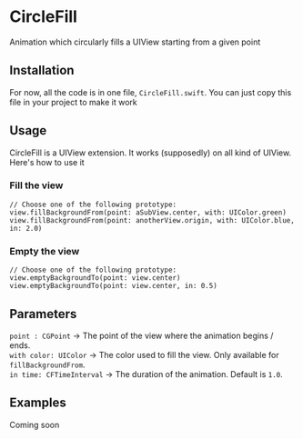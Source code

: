 # CircleFill
Animation which circularly fills a UIView starting from a given point 

## Installation
For now, all the code is in one file, `CircleFill.swift`. You can just copy this file in your project to make it work

## Usage
CircleFill is a UIView extension. It works (supposedly) on all kind of UIView.
Here's how to use it

### Fill the view
```
// Choose one of the following prototype:
view.fillBackgroundFrom(point: aSubView.center, with: UIColor.green)
view.fillBackgroundFrom(point: anotherView.origin, with: UIColor.blue, in: 2.0)
```

### Empty the view
```
// Choose one of the following prototype:
view.emptyBackgroundTo(point: view.center)
view.emptyBackgroundTo(point: view.center, in: 0.5)
```

## Parameters
`point : CGPoint` -> The point of the view where the animation begins / ends.<br />
`with color: UIColor` -> The color used to fill the view. Only available for `fillBackgroundFrom`.<br />
`in time: CFTimeInterval` -> The duration of the animation. Default is `1.0`.<br />

## Examples
Coming soon
